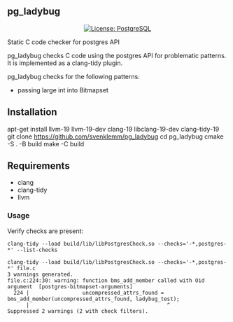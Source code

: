 ## pg_ladybug
<p align="center">
  <a href="https://github.com/timescale/pgspot/blob/main/LICENSE"><img alt="License: PostgreSQL" src="https://img.shields.io/github/license/timescale/pgspot"></a>
</p>

Static C code checker for postgres API

pg_ladybug checks C code using the postgres API for problematic patterns. It is implemented as a clang-tidy plugin.

pg_ladybug checks for the following patterns:

- passing large int into Bitmapset

## Installation

apt-get install llvm-19 llvm-19-dev clang-19 libclang-19-dev clang-tidy-19
git clone https://github.com/svenklemm/pg_ladybug
cd pg_ladybug
cmake -S . -B build
make -C build

## Requirements

- clang
- clang-tidy
- llvm

### Usage

Verify checks are present:
```
clang-tidy --load build/lib/libPostgresCheck.so --checks='-*,postgres-*' --list-checks
```

```
clang-tidy --load build/lib/libPostgresCheck.so --checks='-*,postgres-*' file.c
3 warnings generated.
file.c:224:30: warning: function bms_add_member called with Oid argument  [postgres-bitmapset-arguments]
  224 |                 uncompressed_attrs_found = bms_add_member(uncompressed_attrs_found, ladybug_test);
      |                                            ^
Suppressed 2 warnings (2 with check filters).
```

